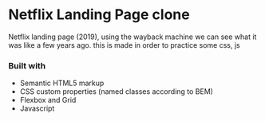 # Netflix Landing Page clone
 Netflix landing page (2019),  using the wayback machine we can see what it was like a few years ago. this is made in order to practice some css, js

### Built with

- Semantic HTML5 markup
- CSS custom properties (named classes according to BEM)
- Flexbox and Grid
- Javascript
